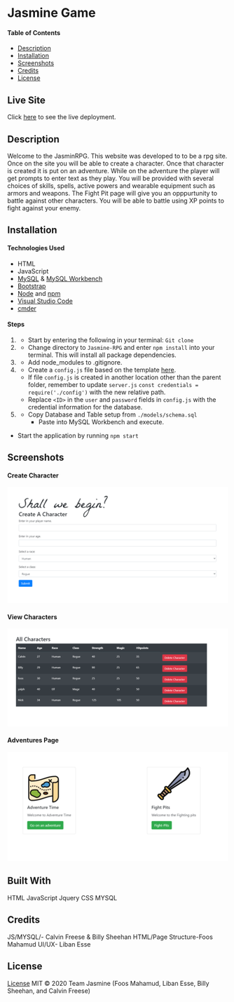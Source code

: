 # Jasmine Game

#### Table of Contents
  * [Description](#Description)
  * [Installation](#Installation)
  * [Screenshots](#Screenshots)
  * [Credits](#Credits)
  * [License](#License)

  ## Live Site
Click [here](https://team-jasmine-rpg.herokuapp.com/) to see the live deployment.
  
## Description
Welcome to the JasminRPG. This website was developed to to be a rpg site. Once on the site you will be able to create a character. Once that character is created it is put on an adventure. While on the adventure the player will get prompts to enter text as they play. You will be provided with several choices of skills, spells,  active powers and wearable equipment such as armors and weapons. The Fight Pit page will give you an opppurtunity to battle against other characters. You will be able to battle using XP points to fight against your enemy.  


 
## Installation
#### Technologies Used
* HTML
* JavaScript
* [MySQL](https://www.mysql.com/) & [MySQL Workbench](https://www.mysql.com/products/workbench/)
* [Bootstrap](https://getbootstrap.com/)
* [Node](https://nodejs.org/en/) and [npm](https://www.npmjs.com/package/npm)
* [Visual Studio Code](https://code.visualstudio.com/)
* [cmder](https://cmder.net/)

#### Steps
1. * Start by entering the following in your terminal: `Git clone `

2. * Change directory to `Jasmine-RPG` and enter `npm install` into your terminal. This will install all package dependencies.

3. * Add node_modules to .gitignore.

4. * Create a `config.js` file based on the template [here](./config/config.js.example).
    * If file `config.js` is created in another location other than the parent folder, remember to update `server.js` `const credentials = require('./config')` with the new relative path.
    * Replace `<ID>` in the `user` and `password` fields in `config.js` with the credential information for the database.

5. * Copy Database and Table setup from `./models/schema.sql`
        * Paste into MySQL Workbench and execute.

* Start the application by running `npm start`



## Screenshots
#### Create Character
![Tour](./public/imgs/home-page.png)
#### View Characters
 ![home](./public/imgs/all-characters.png)

#### Adventures Page
![home](./public/imgs/adventures.png)

## Built With
HTML
JavaScript
Jquery 
CSS 
MYSQL


## Credits
JS/MYSQL/- Calvin Freese & Billy Sheehan
HTML/Page Structure-Foos Mahamud
UI/UX- Liban Esse


## License

[License](LICENSE)
MIT &copy; 2020 Team Jasmine (Foos Mahamud, Liban Esse, Billy Sheehan, and Calvin Freese)
